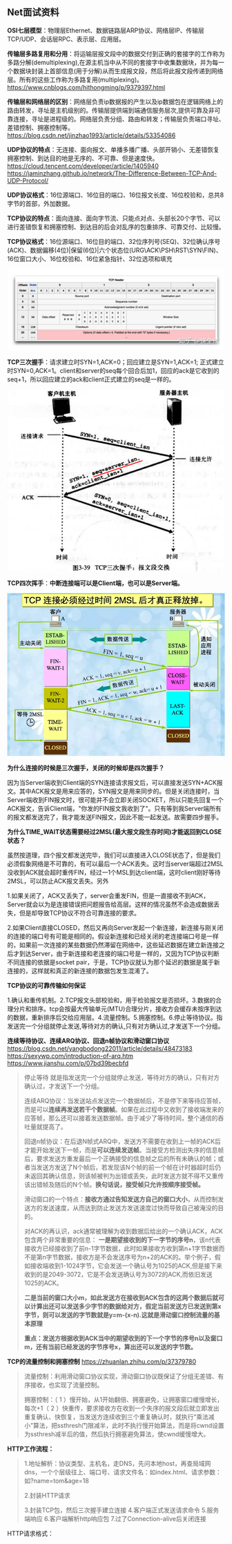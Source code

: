 ## Net面试资料

**OSI七层模型**：物理层Ethernet、数据链路层ARP协议、网络层IP、传输层TCP/UDP、会话层RPC、表示层、应用层。

**传输层多路复用和分用**：将运输层报文段中的数据交付到正确的套接字的工作称为多路分解(demultiplexing),在源主机当中从不同的套接字中收集数据块，并为每一个数据块封装上首部信息(用于分解)从而生成报文段，然后将此报文段传递到网络层。所有的这些工作称为多路复用(multiplexing)。https://www.cnblogs.com/hithongming/p/9379397.html

**传输层和网络层的区别**：网络层负责ip数据报的产生以及ip数据包在逻辑网络上的路由转发，寻址是主机级别的。传输层提供端到端通信服务层次,提供可靠及非可靠连接，寻址是进程级的。网络层负责分组、路由和转发；传输层负责端口寻址、差错控制、拥塞控制等。https://blog.csdn.net/jinzhao1993/article/details/53354086

**UDP协议的特点**：无连接、面向报文、单播多播广播、头部开销小、无差错恢复拥塞控制、到达目的地是无序的、不可靠、但是速度快。https://cloud.tencent.com/developer/article/1405940 https://jaminzhang.github.io/network/The-Difference-Between-TCP-And-UDP-Protocol/

**UDP协议格式**：16位源端口、16位目的端口、16位报文长度、16位校验和，总共8字节的首部，外加数据。

**TCP协议的特点**：面向连接、面向字节流、只能点对点、头部长20个字节、可以进行差错恢复和拥塞控制、到达目的后会对乱序的包重排序、可靠交付、比较慢。

**TCP协议格式**：16位源端口、16位目的端口、32位序列号(SEQ)、32位确认序号(ACK)、数据偏移(4位)|保留(6位)|六个状态位(URG\ACK\PSH\RST\SYN\FIN)、16位窗口大小、16位校验和、16位紧急指针、32位选项和填充

![preview](assets/v2-8f5725f163d7f6390a75f3a2d337bc1c_r.jpg)

**TCP三次握手**：请求建立时SYN=1,ACK=0；回应建立是SYN=1,ACK=1; 正式建立时SYN=0,ACK=1。client和server的seq每个回合后加1，回应的ack是它收到的seq+1，所以回应建立的ack和client正式建立的seq是一样的。

![img](assets/20170104214009596.png)

**TCP四次挥手**：**中断连接端可以是Client端，也可以是Server端。**

![img](assets/1641067-5ed8bf6c24244b4c.webp)

**为什么连接的时候是三次握手，关闭的时候却是四次握手？**

因为当Server端收到Client端的SYN连接请求报文后，可以直接发送SYN+ACK报文。其中ACK报文是用来应答的，SYN报文是用来同步的。但是关闭连接时，当Server端收到FIN报文时，很可能并不会立即关闭SOCKET，所以只能先回复一个ACK报文，告诉Client端，"你发的FIN报文我收到了"。只有等到我Server端所有的报文都发送完了，我才能发送FIN报文，因此不能一起发送。故需要四步握手。

**为什么TIME_WAIT状态需要经过2MSL(最大报文段生存时间)才能返回到CLOSE状态？**

虽然按道理，四个报文都发送完毕，我们可以直接进入CLOSE状态了，但是我们必须假象网络是不可靠的，有可以最后一个ACK丢失。这时当server端超过2MSL没收到ACK就会超时重传FIN，经过一1个MSL到达client端，这时client刚好等待2MSL，可以防止ACK报文丢失。另外 

1.如果关闭了，ACK又丢失了，server会重发FIN，但是一直接收不到ACK，Server就会以为是连接错误把问题报告给高层。这样的情况虽然不会造成数据丢失，但是却导致TCP协议不符合可靠连接的要求。

2.如果Client直接CLOSED，然后又再向Server发起一个新连接，新连接与刚关闭的连接的端口号有可能是相同的。假设新连接和已经关闭的老连接端口号是一样的，如果前一次连接的某些数据仍然滞留在网络中，这些延迟数据在建立新连接之后才到达Server，由于新连接和老连接的端口号是一样的，又因为TCP协议判断不同连接的依据是socket pair，于是，TCP协议就认为那个延迟的数据是属于新连接的，这样就和真正的新连接的数据包发生混淆了。

**TCP协议的可靠传输如何保证**

1.确认和重传机制。2.TCP报文头部校验和，用于检验报文是否损坏。3.数据的合理分片和排序。tcp会按最大传输单元(MTU)合理分片，接收方会缓存未按序到达的数据，重新排序后交给应用层。4.流量控制。5.拥塞控制。6.停止等待协议。指发送完一个分组就停止发送,等待对方的确认,只有对方确认过,才发送下一个分组。

**连续等待协议、连续ARQ协议、回退n帧协议和滑动窗口协议** https://blog.csdn.net/yangbodong22011/article/details/48473183       https://sexywp.com/introduction-of-arq.htm       https://www.jianshu.com/p/07bd39becbfd

> 停止等待 就是指发送完一个分组就停止发送，等待对方的确认，只有对方确认过，才发送下一个分组。
>
> 连续ARQ协议：当发送站点发送完一个数据帧后，不是停下来等待应答帧，而是可以**连续再发送若干个数据帧**。如果在此过程中又收到了接收端发来的应答帧，那么还可以接着发送数据帧。由于减少了等待时间，整个通信的吞吐量就提高了。
>
> 回退n帧协议：在后退N帧式ARQ中，发送方不需要在收到上一帧的ACK后才能开始发送下一帧，而是**可以连续发送帧**。当接受方检测出失序的信息帧后，要求发送方重发最后一个正确接受的信息帧之后的所有未确认的帧；或者当发送方发送了N个帧后，若发现该N个帧的前一个帧在计时器超时后仍未返回其确认信息，则该帧被判为出错或丢失，此时发送方就不得不又重传该出错帧及随后的N个帧。**换句话说，接受帧只允许按顺序接受帧。**
>
> 滑动窗口的一个特点：**接收方通过告知发送方自己的窗口大小**，从而控制发送方的发送速度，从而达到防止发送方发送速度过快而导致自己被淹没的目的。
>
> 对ACK的再认识，ack通常被理解为收到数据后给出的一个确认ACK，ACK包含两个非常重要的信息：
> **一是期望接收到的下一字节的序号n**，该n代表接收方已经接收到了前n-1字节数据，此时如果接收方收到第n+1字节数据而不是第n字节数据，接收方是不会发送序号为n+2的ACK的。举个例子，假如接收端收到1-1024字节，它会发送一个确认号为1025的ACK,但是接下来收到的是2049-3072，它是不会发送确认号为3072的ACK,而依旧发送1025的ACK。
>
> **二是当前的窗口大小m，如此发送方在接收到ACK包含的这两个数据后就可以计算出还可以发送多少字节的数据给对方，假定当前发送方已发送到第x字节，则可以发送的字节数就是y=m-(x-n).这就是滑动窗口控制流量的基本原理**
>
> **重点：发送方根据收到ACK当中的期望收到的下一个字节的序号n以及窗口m，还有当前已经发送的字节序号x，算出还可以发送的字节数。**

**TCP的流量控制和拥塞控制**   https://zhuanlan.zhihu.com/p/37379780

> 流量控制：利用滑动窗口协议实现，滑动窗口协议既保证了分组无差错、有序接收，也实现了流量控制。
>
> 拥塞控制：（ 1 ）慢开始，从1开始翻倍、拥塞避免，让拥塞窗口缓慢增长，每次+1（ 2 ）快重传，要求接收方在收到一个失序的报文段后就立即发出重复确认、快恢复，当发送方连续收到三个重复确认时，就执行“乘法减小”算法，把ssthresh门限减半，此时不执行慢开始算法，而是将cwnd设置为ssthresh减半后的值，然后执行拥塞避免算法，使cwnd缓慢增大。

**HTTP工作流程：**

> 1.地址解析：协议类型、主机名，走DNS，先问本地host，再查局域网dns，一个个层级往上、端口号、请求文件名：如index.html、请求参数：如?name=tom&age=18
>
> 2.封装HTTP请求
>
> 3.封装TCP包，然后三次握手建立连接  4.客户端正式发送请求命令 5.服务端响应 6.客户端解析http响应包 7.过了Connection-alive后关闭连接

 HTTP请求格式：

